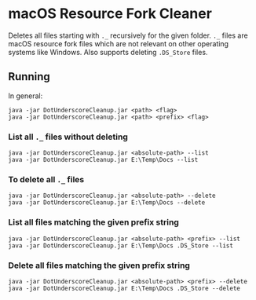 # macOS Resource Fork Cleaner

Deletes all files starting with `._` recursively for the given folder. `._` files are macOS resource fork files which 
are not relevant on other operating systems like Windows. Also supports deleting `.DS_Store` files.

## Running

In general:

```
java -jar DotUnderscoreCleanup.jar <path> <flag>
java -jar DotUnderscoreCleanup.jar <path> <prefix> <flag>
```

### List all `._` files without deleting

```
java -jar DotUnderscoreCleanup.jar <absolute-path> --list
java -jar DotUnderscoreCleanup.jar E:\Temp\Docs --list
```

### To delete all `._` files

```
java -jar DotUnderscoreCleanup.jar <absolute-path> --delete
java -jar DotUnderscoreCleanup.jar E:\Temp\Docs --delete
```

### List all files matching the given prefix string

```
java -jar DotUnderscoreCleanup.jar <absolute-path> <prefix> --list
java -jar DotUnderscoreCleanup.jar E:\Temp\Docs .DS_Store --list
```

### Delete all files matching the given prefix string

```
java -jar DotUnderscoreCleanup.jar <absolute-path> <prefix> --delete
java -jar DotUnderscoreCleanup.jar E:\Temp\Docs .DS_Store --delete
```

